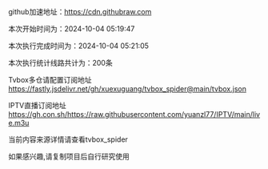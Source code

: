
    
github加速地址：https://cdn.githubraw.com
    
本次开始时间为：2024-10-04 05:19:47

本次执行完成时间为：2024-10-04 05:21:05

本次执行统计线路共计为：200条

Tvbox多仓请配置订阅地址 https://fastly.jsdelivr.net/gh/xuexuguang/tvbox_spider@main/tvbox.json

IPTV直播订阅地址 https://gh.con.sh/https://raw.githubusercontent.com/yuanzl77/IPTV/main/live.m3u

当前内容来源详情请查看tvbox_spider

如果感兴趣,请复制项目后自行研究使用
